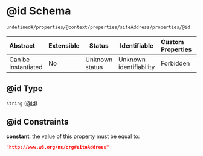 # @id Schema

```txt
undefined#/properties/@context/properties/siteAddress/properties/@id
```




| Abstract            | Extensible | Status         | Identifiable            | Custom Properties | Additional Properties | Access Restrictions | Defined In                                                                      |
| :------------------ | ---------- | -------------- | ----------------------- | :---------------- | --------------------- | ------------------- | ------------------------------------------------------------------------------- |
| Can be instantiated | No         | Unknown status | Unknown identifiability | Forbidden         | Allowed               | none                | [ndl-isil.schema.json\*](../../out/ndl-isil.schema.json "open original schema") |

## @id Type

`string` ([@id](ndl-isil-properties-json-ld-context-properties-siteaddress-properties-id.md))

## @id Constraints

**constant**: the value of this property must be equal to:

```json
"http://www.w3.org/ns/org#siteAddress"
```
